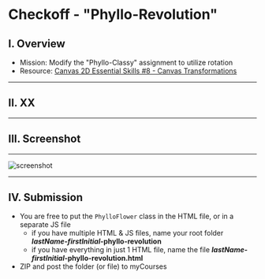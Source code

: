 # Checkoff - "Phyllo-Revolution"

## I. Overview
- Mission: Modify the "Phyllo-Classy" assignment to utilize rotation
- Resource: [Canvas 2D Essential Skills #8 - Canvas Transformations](https://github.com/tonethar/IGME-330-Master/blob/master/notes/8-canvas-transformations.md)

<hr>


## II. XX

<hr>

## III. Screenshot


<hr>

![screenshot](_images/phyllo-revolution-1.gif)

<hr>


## IV. Submission

- You are free to put the `PhylloFlower` class in the HTML file, or in a separate JS file
  - if you have multiple HTML & JS files, name your root folder ***lastName-firstInitial*-phyllo-revolution**
  - if you have everything in just 1 HTML file, name the file ***lastName-firstInitial*-phyllo-revolution.html**
- ZIP and post the folder (or file) to myCourses

